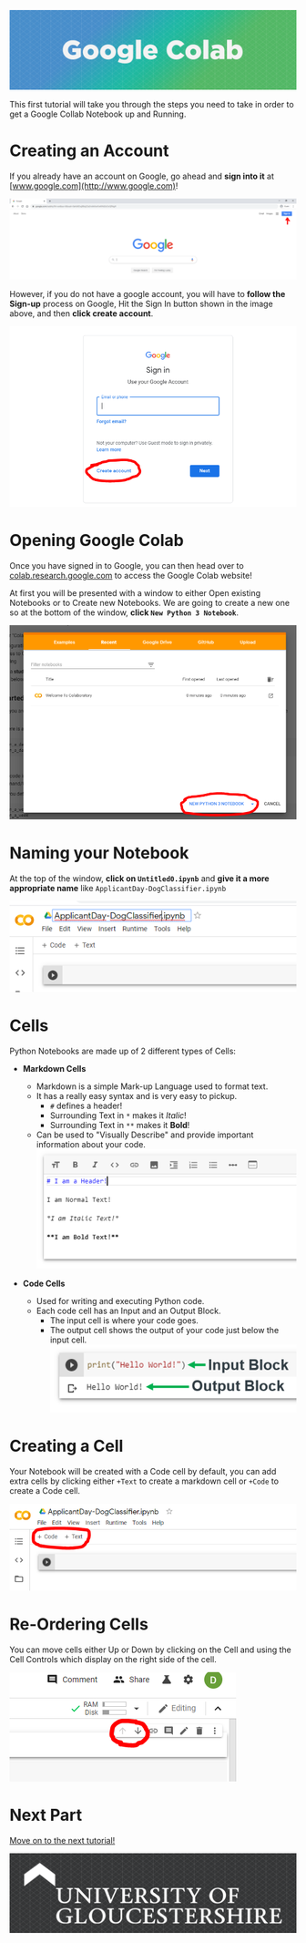 ![Head](IMG-All/Tutorial-1/head.png)

This first tutorial will take you through the steps you need to take in order to get a Google Collab Notebook up and Running.

# Creating an Account
If you already have an account on Google, go ahead and **sign into it** at [www.google.com](http://www.google.com)!

![1](IMG-All/Tutorial-1/1.PNG)

However, if you do not have a google account, you will have to **follow the Sign-up** process on Google, Hit the Sign In button shown in the image above, and then **click create account**.

![2](IMG-All/Tutorial-1/2.PNG)


# Opening Google Colab
Once you have signed in to Google, you can then head over to [colab.research.google.com](https://colab.research.google.com/) to access the Google Colab website!

At first you will be presented with a window to either Open existing Notebooks or to Create new Notebooks. We are going to create a new one so at the bottom of the window, **click `New Python 3 Notebook`**.

![3](IMG-All/Tutorial-1/3.PNG)

# Naming your Notebook
At the top of the window, **click on `Untitled0.ipynb`** and **give it a more appropriate name** like `ApplicantDay-DogClassifier.ipynb`

![4](IMG-All/Tutorial-1/4.PNG)

# Cells
Python Notebooks are made up of 2 different types of Cells:

- **Markdown Cells**
  - Markdown is a simple Mark-up Language used to format text.
  - It has a really easy syntax and is very easy to pickup.
    - `#` defines a header!
    - Surrounding Text in `*` makes it *Italic*!
    - Surrounding Text in `**` makes it **Bold**!
  - Can be used to "Visually Describe" and provide important information about your code.
![6](IMG-All/Tutorial-1/6.PNG)

- **Code Cells**
  - Used for writing and executing Python code.
  - Each code cell has an Input and an Output Block.
    - The input cell is where your code goes.
    - The output cell shows the output of your code just below the input cell.
![5](IMG-All/Tutorial-1/5.PNG)

# Creating a Cell
Your Notebook will be created with a Code cell by default, you can add extra cells by clicking either `+Text` to create a markdown cell or `+Code` to create a Code cell.

![7](IMG-All/Tutorial-1/7.PNG)

# Re-Ordering Cells
You can move cells either Up or Down by clicking on the Cell and using the Cell Controls which display on the right side of the cell.

![8](IMG-All/Tutorial-1/8.PNG)


# Next Part
[Move on to the next tutorial!](Tutorial-2-RunningSomeCode.md)


![Tasterheader](IMG-All/uoglogo.png)


